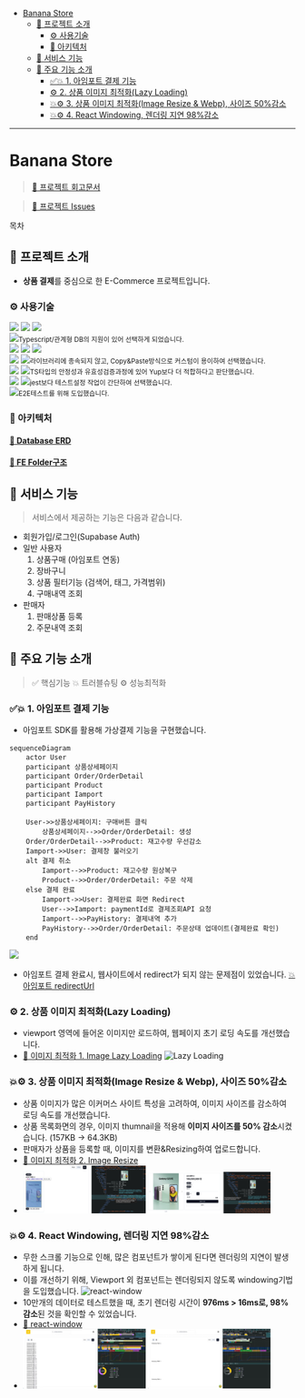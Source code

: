 - [Banana Store](#banana-store)
  * [📌 프로젝트 소개](#-프로젝트-소개)
    + [⚙️ 사용기술](#%EF%B8%8F-사용기술)
    + [🔨 아키텍처](#-아키텍처)
  * [🎯 서비스 기능](#-서비스-기능)
  * [🎯 주요 기능 소개](#-주요-기능-소개)
    + [✅💥 1. 아임포트 결제 기능](#-1-아임포트-결제-기능)
    + [⚙️ 2. 상품 이미지 최적화(Lazy Loading)](#%EF%B8%8F-2-상품-이미지-최적화lazy-loading)
    + [💥⚙️ 3. 상품 이미지 최적화(Image Resize & Webp), 사이즈 50%감소](#%EF%B8%8F-3-상품-이미지-최적화image-resize--webp-사이즈-50감소)
    + [💥⚙️ 4. React Windowing, 렌더링 지연 98%감소](#%EF%B8%8F-4-react-windowing-렌더링-지연-98감소)

---

# Banana Store

> [🔗 프로젝트 회고문서](https://dolphin-pc.notion.site/14a2ffc42d5d492da5cdb5b5c44fdc1e?v=1089870838e380b1861b000cc6e8857f&pvs=4)

> [🔗 프로젝트 Issues](https://github.com/Dolphin-PC/Commerce/issues?q=is%3Aissue+is%3Aclosed)

목차
	

## 📌 프로젝트 소개

- **상품 결제**를 중심으로 한 E-Commerce 프로젝트입니다.

### ⚙️ 사용기술

<img src="https://img.shields.io/badge/React-61DAFB?style=for-the-badge&logo=React&logoColor=black"> <img src="https://img.shields.io/badge/Vite-646CFF?style=for-the-badge&logo=Vite&logoColor=white"> <img src="https://img.shields.io/badge/TypeScript-3178C6?style=for-the-badge&logo=TypeScript&logoColor=white">
<br/>
<img src="https://img.shields.io/badge/Supabase-181818?style=for-the-badge&logo=supabase&logoColor=white"><small>Typescript/관계형 DB의 지원이 있어 선택하게 되었습니다.</small>
<br/>
<img src="https://img.shields.io/badge/Axios-5A29E4?style=for-the-badge&logo=Axios&logoColor=purple"> <img src="https://img.shields.io/badge/ReactQuery-FF4154?style=for-the-badge&logo=ReactQuery&logoColor=white"> <img src="https://img.shields.io/badge/Zustand-F3DF49?style=for-the-badge&logo=zustand&logoColor=white">
<br/>
<img src="https://img.shields.io/badge/Tailwind_CSS-38B2AC?style=for-the-badge&logo=tailwind-css&logoColor=white"> <img src="https://img.shields.io/badge/Shadcn_UI-38B2A?style=for-the-badge&logo=&logoColor=white"><small>라이브러리에 종속되지 않고, Copy&Paste방식으로 커스텀이 용이하여 선택했습니다.</small>
<br/>
<img src="https://img.shields.io/badge/ReactHookForm-EC5990?style=for-the-badge&logo=ReactHookForm&logoColor=white"> <img src="https://img.shields.io/badge/Zod-333?style=for-the-badge&logo=&logoColor=white"><small>TS타입의 안정성과 유효성검증과정에 있어 Yup보다 더 적합하다고 판단했습니다. </small>
<br/>
<img src="https://img.shields.io/badge/testing%20library-323330?style=for-the-badge&logo=testing-library&logoColor=red"> <img src="https://img.shields.io/badge/Vitest-646CFF?style=for-the-badge&logo=Vite&logoColor=white"><small>jest보다 테스트설정 작업이 간단하여 선택했습니다.</small>
<br/>
<img src="https://img.shields.io/badge/Cypress-32333?style=for-the-badge&logo=&logoColor=red"><small>E2E테스트를 위해 도입했습니다.</small>

### 🔨 아키텍처

#### [📄 Database ERD](https://github.com/Dolphin-PC/Commerce/wiki/DB,-ERD)
#### [📄 FE Folder구조](https://github.com/Dolphin-PC/Commerce/wiki/FE%ED%8F%B4%EB%8D%94-%EA%B5%AC%EC%A1%B0-(FSD))

## 🎯 서비스 기능

> 서비스에서 제공하는 기능은 다음과 같습니다.

- 회원가입/로그인(Supabase Auth)
- 일반 사용자
  1. 상품구매 (아임포트 연동)
  2. 장바구니
  3. 상품 필터기능 (검색어, 태그, 가격범위)
  4. 구매내역 조회
- 판매자
  1. 판매상품 등록
  2. 주문내역 조회

## 🎯 주요 기능 소개

> ✅ 핵심기능
> 💥 트러블슈팅
> ⚙️ 성능최적화

### ✅💥 1. 아임포트 결제 기능

- 아임포트 SDK를 활용해 가상결제 기능을 구현했습니다.

```mermaid
sequenceDiagram
    actor User
    participant 상품상세페이지
    participant Order/OrderDetail
    participant Product
    participant Iamport
    participant PayHistory

    User->>상품상세페이지: 구매버튼 클릭
		상품상세페이지-->>Order/OrderDetail: 생성
    Order/OrderDetail-->>Product: 재고수량 우선감소
    Iamport->>User: 결제창 불러오기
    alt 결제 취소
        Iamport-->>Product: 재고수량 원상복구
        Product-->>Order/OrderDetail: 주문 삭제
    else 결제 완료
        Iamport->>User: 결제완료 화면 Redirect
        User-->>Iamport: paymentId로 결제조회API 요청
        Iamport-->>PayHistory: 결제내역 추가
        PayHistory-->>Order/OrderDetail: 주문상태 업데이트(결제완료 확인)
    end
```

<img src="./docs/아임포트 상품 결제.gif" style="width:300px"/>

- 아임포트 결제 완료시, 웹사이트에서 redirect가 되지 않는 문제점이 있었습니다. [💥 아임포트 redirectUrl](https://dolphin-pc.notion.site/redirectUrl-5bb15243d15340ae9710ddf9b95cd734?pvs=4)

### ⚙️ 2. 상품 이미지 최적화(Lazy Loading)

- viewport 영역에 들어온 이미지만 로드하여, 웹페이지 초기 로딩 속도를 개선했습니다.
- [📝 이미지 최적화 1. Image Lazy Loading](https://dolphin-pc.notion.site/1-Lazy-Loading-b7f6ffe10c034ef1aa2aa1cbfc255440?pvs=4)
  ![Lazy Loading](https://file.notion.so/f/f/231a861b-88a7-4a1d-bfa3-082686e82101/12f07b05-2c92-4f4f-ac0e-d52c75a1509e/%E1%84%8B%E1%85%B5%E1%84%86%E1%85%B5%E1%84%8C%E1%85%B5_lazy_loading.gif?table=block&id=f6d3b93d-bd78-475c-8a6a-9d8df34f7357&spaceId=231a861b-88a7-4a1d-bfa3-082686e82101&expirationTimestamp=1726977600000&signature=NMZjKkjLc2Tiamq5M1ZmLrEC8tcOqBHZqA_25kCjJYQ)

### 💥⚙️ 3. 상품 이미지 최적화(Image Resize & Webp), 사이즈 50%감소

- 상품 이미지가 많은 이커머스 사이트 특성을 고려하여, 이미지 사이즈를 감소하여 로딩 속도를 개선했습니다.
- 상품 목록화면의 경우, 이미지 thumnail을 적용해 **이미지 사이즈를 50% 감소**시켰습니다. (157KB -> 64.3KB)
- 판매자가 상품을 등록할 때, 이미지를 변환&Resizing하여 업로드합니다.
- [📝 이미지 최적화 2. Image Resize](https://dolphin-pc.notion.site/2-Image-Resize-1eafb2f29fa5431383f5c51f38c6e506?pvs=4)
- <img src="./docs/이미지 썸네일.png" style="width:45%"> <img src="./docs/이미지 상세.png" style="width:45%">


### 💥⚙️ 4. React Windowing, 렌더링 지연 98%감소

- 무한 스크롤 기능으로 인해, 많은 컴포넌트가 쌓이게 된다면 렌더링의 지연이 발생하게 됩니다.
- 이를 개선하기 위해, Viewport 외 컴포넌트는 렌더링되지 않도록 windowing기법을 도입했습니다.
  ![react-window](./docs/react-window.gif)
- 10만개의 데이터로 테스트했을 때, 초기 렌더링 시간이 **976ms > 16ms로, 98%감소**된 것을 확인할 수 있었습니다.
- [📝 react-window](https://dolphin-pc.notion.site/react-window-41289d25da9a42c4bab241166d760a6d?pvs=4)
- <img src="./docs/적용전.png" style="width:45%"> <img src="./docs/적용후.png" style="width:45%">


